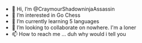 - 👋 Hi, I’m @CraymourShadowninjaAssassin
- 👀 I’m interested in Go Chess
- 🌱 I’m currently learning 5 languages
- 💞️ I’m looking to collaborate on nowhere. I'm a loner
- 📫 How to reach me ... duh why would i tell you

<!---
CraymourShadowninjaAssassin/CraymourShadowninjaAssassin is a ✨ special ✨ repository because its `README.md` (this file) appears on your GitHub profile.
You can click the Preview link to take a look at your changes.
--->
